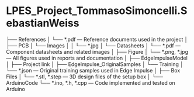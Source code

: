 # LPES_Project_TommasoSimoncelli.SebastianWeiss
├── References
│     └── *.pdf — Reference documents used in the project
│
├── PCB
│     └── Images
│     │     └── *.jpg
│     └── Datasheets
│           └── *.pdf — Component datasheets and related images
│
├── Figure
│     └── *.png, *.jpg — All figures used in reports and documentation
│
├── EdgeImpulseModel
│     ├── Project link
│     ├── EdgeImpulse_OriginalSamples
│     └── Training
│           └── *.json — Original training samples used in Edge Impulse
│
├── Box Files
│     └── *.stl, *.step — 3D design files of the setup box
│
└── ArduinoCode
      └── *.ino, *.h, *.cpp — Code implemented and tested on Arduino
